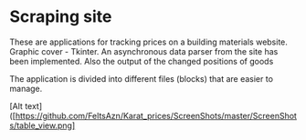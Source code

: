 # Scraping site
These are applications for tracking prices on a building materials website. Graphic cover - Tkinter.
An asynchronous data parser from the site has been implemented.
Also the output of the changed positions of goods

The application is divided into different files (blocks) that are easier to manage.





[Alt text]([https://github.com/FeltsAzn/Karat_prices/ScreenShots/master/ScreenShots/table_view.png]
